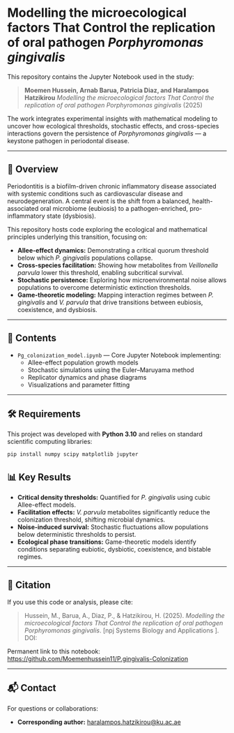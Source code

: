 # Modelling the microecological factors That Control the replication of oral pathogen *Porphyromonas gingivalis*

This repository contains the Jupyter Notebook used in the study:

> **Moemen Hussein, Arnab Barua, Patricia Diaz, and Haralampos Hatzikirou** *Modelling the microecological factors That Control the replication of oral pathogen Porphyromonas gingivalis* (2025)

The work integrates experimental insights with mathematical modeling to uncover how ecological thresholds, stochastic effects, and cross-species interactions govern the persistence of *Porphyromonas gingivalis* — a keystone pathogen in periodontal disease.

---

## 📑 Overview

Periodontitis is a biofilm-driven chronic inflammatory disease associated with systemic conditions such as cardiovascular disease and neurodegeneration. A central event is the shift from a balanced, health-associated oral microbiome (eubiosis) to a pathogen-enriched, pro-inflammatory state (dysbiosis).

This repository hosts code exploring the ecological and mathematical principles underlying this transition, focusing on:

- **Allee-effect dynamics:** Demonstrating a critical quorum threshold below which *P. gingivalis* populations collapse.
- **Cross-species facilitation:** Showing how metabolites from *Veillonella parvula* lower this threshold, enabling subcritical survival.
- **Stochastic persistence:** Exploring how microenvironmental noise allows populations to overcome deterministic extinction thresholds.
- **Game-theoretic modeling:** Mapping interaction regimes between *P. gingivalis* and *V. parvula* that drive transitions between eubiosis, coexistence, and dysbiosis.

---

## 📓 Contents

- `Pg_colonization_model.ipynb` — Core Jupyter Notebook implementing:
  - Allee-effect population growth models  
  - Stochastic simulations using the Euler–Maruyama method  
  - Replicator dynamics and phase diagrams  
  - Visualizations and parameter fitting

---

## 🛠️ Requirements

This project was developed with **Python 3.10** and relies on standard scientific computing libraries:

```bash
pip install numpy scipy matplotlib jupyter
```
## 📊 Key Results

- **Critical density thresholds:** Quantified for *P. gingivalis* using cubic Allee-effect models.  
- **Facilitation effects:** *V. parvula* metabolites significantly reduce the colonization threshold, shifting microbial dynamics.  
- **Noise-induced survival:** Stochastic fluctuations allow populations below deterministic thresholds to persist.  
- **Ecological phase transitions:** Game-theoretic models identify conditions separating eubiotic, dysbiotic, coexistence, and bistable regimes.

---

## 📘 Citation

If you use this code or analysis, please cite:

> Hussein, M., Barua, A., Diaz, P., & Hatzikirou, H. (2025). *Modelling the microecological factors That Control the replication of oral pathogen Porphyromonas gingivalis*. [npj Systems Biology and Applications
]. DOI:

Permanent link to this notebook: https://github.com/Moemenhussein11/P.gingivalis-Colonization

---

## 📬 Contact

For questions or collaborations:

- **Corresponding author:** [haralampos.hatzikirou@ku.ac.ae](mailto:haralampos.hatzikirou@ku.ac.ae)  

